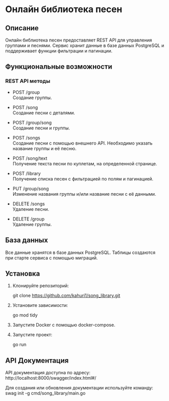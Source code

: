 # Онлайн библиотека песен

## Описание

Онлайн библиотека песен предоставляет REST API для управления группами и песнями. Сервис хранит данные в базе данных PostgreSQL и поддерживает функции фильтрации и пагинации.

## Функциональные возможности

### REST API методы

- POST /group  
  Создание группы.

- POST /song  
  Создание песни с деталями.

- POST /group/song  
  Создание песни и группы.

- POST /songs  
  Создание песни с помощью внешнего API. Необходимо указать название группы и её песню.

- POST /song/text  
  Получение текста песни по куплетам, на определенной странице.

- POST /library  
  Получение списка песен с фильтрацией по полям и пагинацией.

- PUT /group/song  
  Изменение названия группы и/или название песни с её данными.

- DELETE /songs  
  Удаление песни.

- DELETE /group  
  Удаление группы.

## База данных

Все данные хранятся в базе данных PostgreSQL. Таблицы создаются при старте сервиса с помощью миграций.

## Установка

1. Клонируйте репозиторий:
   
   git clone https://github.com/kahuri1/song_library.git
   

2. Установите зависимости:
   
   go mod tidy
   

3. Запустите Docker с помощью docker-compose.

4. Запустите проект:
   
   go run
   

## API Документация

API документация доступна по адресу:  
http://localhost:8000/swagger/index.html#/

Для создания или обновления документации используйте команду:
swag init -g cmd/song_library/main.go


